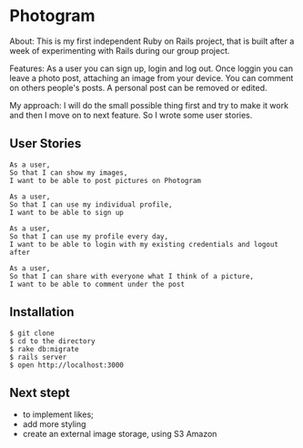 # Photogram
About: This is my first independent Ruby on Rails project, that is built after a week of experimenting with Rails during our group project.

Features: As a user you can sign up, login and log out. Once loggin you can leave a photo post, attaching an image from your device. You can comment on others people's posts. A personal post can be removed or edited.   

My approach: I will do the small possible thing first and try to make it work and then I move on to next feature. So I wrote some user stories.

## User Stories
```
As a user,
So that I can show my images,
I want to be able to post pictures on Photogram

As a user,
So that I can use my individual profile,
I want to be able to sign up

As a user,
So that I can use my profile every day,
I want to be able to login with my existing credentials and logout after

As a user,
So that I can share with everyone what I think of a picture,
I want to be able to comment under the post
```
## Installation
```
$ git clone
$ cd to the directory
$ rake db:migrate
$ rails server
$ open http://localhost:3000

```
## Next stept
- to implement likes;
- add more styling
- create an external image storage, using S3 Amazon
